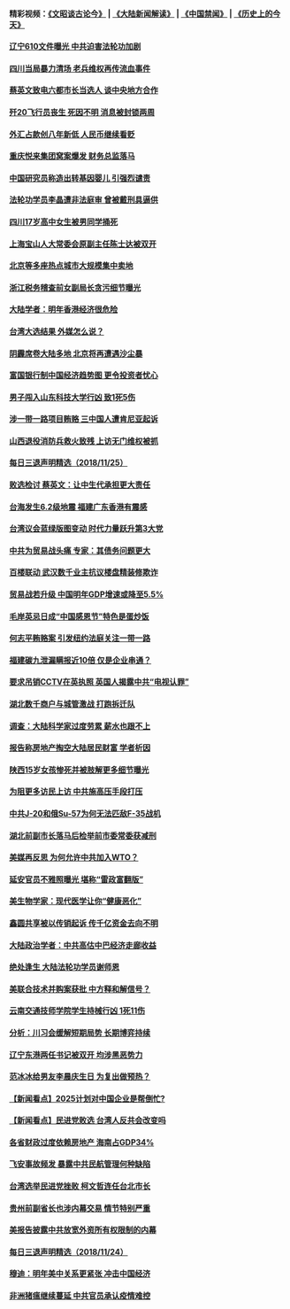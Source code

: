 #### 精彩视频：[《文昭谈古论今》](https://github.com/gfw-breaker/wenzhao/blob/master/README.md?t=11261532) | [《大陆新闻解读》](https://github.com/gfw-breaker/ntdtv-comedy/blob/master/README.md?t=11261532) | [《中国禁闻》](https://github.com/gfw-breaker/ntdtv-news/blob/master/README.md?t=11261532) | [《历史上的今天》](https://github.com/gfw-breaker/today-in-history/blob/master/README.md?t=11261532) 

#### [辽宁610文件曝光 中共迫害法轮功加剧](../pages/nsc413/n10874975.md?t=11261532) 

#### [四川当局暴力清场 老兵维权再传流血事件](../pages/nsc413/n10875089.md?t=11261532) 

#### [蔡英文致电六都市长当选人 谈中央地方合作](../pages/nsc413/n10875049.md?t=11261532) 

#### [歼20飞行员丧生 死因不明 消息被封锁两周](../pages/nsc413/n10875144.md?t=11261532) 

#### [外汇占款创八年新低 人民币继续看贬](../pages/nsc413/n10874630.md?t=11261532) 

#### [重庆悦来集团窝案爆发 财务总监落马](../pages/nsc413/n10874771.md?t=11261532) 


#### [中国研究员称造出转基因婴儿 引强烈谴责](../pages/nsc413/n10874934.md?t=11261532) 

#### [法轮功学员李晶遭非法庭审 曾被戴刑具逼供](../pages/nsc413/n10873308.md?t=11261532) 

#### [四川17岁高中女生被男同学捅死](../pages/nsc413/n10874788.md?t=11261532) 

#### [上海宝山人大常委会原副主任陈士达被双开](../pages/nsc413/n10874535.md?t=11261532) 

#### [北京等多座热点城市大规模集中卖地](../pages/nsc413/n10873853.md?t=11261532) 

#### [浙江税务稽查前女副局长贪污细节曝光](../pages/nsc413/n10874361.md?t=11261532) 

#### [大陆学者：明年香港经济很危险](../pages/nsc413/n10874462.md?t=11261532) 

#### [台湾大选结果 外媒怎么说？](../pages/nsc413/n10874454.md?t=11261532) 

#### [阴霾席卷大陆多地 北京将再遭遇沙尘暴](../pages/nsc413/n10874193.md?t=11261532) 

#### [富国银行制中国经济趋势图 更令投资者忧心](../pages/nsc413/n10874182.md?t=11261532) 

#### [男子闯入山东科技大学行凶 致1死5伤](../pages/nsc413/n10874214.md?t=11261532) 

#### [涉一带一路项目贿赂 三中国人遭肯尼亚起诉](../pages/nsc413/n10874123.md?t=11261532) 

#### [山西退役消防兵救火致残 上访无门维权被抓](../pages/nsc413/n10873809.md?t=11261532) 

#### [每日三退声明精选（2018/11/25）](../pages/nsc413/n10874227.md?t=11261532) 

#### [败选检讨 蔡英文：让中生代承担更大责任](../pages/nsc413/n10873964.md?t=11261532) 

#### [台海发生6.2级地震 福建广东香港有震感](../pages/nsc413/n10873914.md?t=11261532) 

#### [台湾议会蓝绿版图变动 时代力量跃升第3大党](../pages/nsc413/n10873828.md?t=11261532) 

#### [中共为贸易战头痛 专家：其债务问题更大](../pages/nsc413/n10873720.md?t=11261532) 

#### [百楼联动 武汉数千业主抗议楼盘精装修欺诈](../pages/nsc413/n10873698.md?t=11261532) 

#### [贸易战若升级 中国明年GDP增速或降至5.5%](../pages/nsc413/n10873758.md?t=11261532) 

#### [毛岸英忌日成“中国感恩节”特色是蛋炒饭](../pages/nsc413/n10873694.md?t=11261532) 

#### [何志平贿赂案 引发纽约法庭关注一带一路](../pages/nsc413/n10873540.md?t=11261532) 

#### [福建碳九泄漏瞒报近10倍 仅是企业串通？](../pages/nsc413/n10873546.md?t=11261532) 

#### [要求吊销CCTV在英执照 英国人揭露中共“电视认罪”](../pages/nsc413/n10873615.md?t=11261532) 

#### [湖北数千商户与城管激战 打跑拆迁队](../pages/nsc413/n10873554.md?t=11261532) 

#### [调查：大陆科学家过度劳累 薪水也跟不上](../pages/nsc413/n10873586.md?t=11261532) 

#### [报告称房地产掏空大陆居民财富 学者析因](../pages/nsc413/n10873577.md?t=11261532) 


#### [陕西15岁女孩惨死并被肢解更多细节曝光](../pages/nsc413/n10873301.md?t=11261532) 

#### [为阻更多访民上访 中共施高压手段打压](../pages/nsc413/n10873009.md?t=11261532) 

#### [中共J-20和俄Su-57为何无法匹敌F-35战机](../pages/nsc413/n10871871.md?t=11261532) 

#### [湖北前副市长落马后检举前市委常委获减刑](../pages/nsc413/n10873174.md?t=11261532) 

#### [美媒再反思 为何允许中共加入WTO？](../pages/nsc413/n10872958.md?t=11261532) 

#### [延安官员不雅照曝光 堪称“雷政富翻版”](../pages/nsc413/n10873008.md?t=11261532) 

#### [美生物学家：现代医学让你“健康恶化”](../pages/nsc413/n10872870.md?t=11261532) 

#### [鑫圆共享被以传销起诉 传千亿资金去向不明](../pages/nsc413/n10872665.md?t=11261532) 

#### [大陆政治学者：中共高估中巴经济走廊收益](../pages/nsc413/n10872678.md?t=11261532) 

#### [绝处逢生 大陆法轮功学员谢师恩](../pages/nsc413/n10871086.md?t=11261532) 

#### [美联合技术并购案获批 中方释和解信号？](../pages/nsc413/n10872855.md?t=11261532) 

#### [云南交通技师学院学生持械行凶 1死11伤](../pages/nsc413/n10872827.md?t=11261532) 

#### [分析：川习会缓解短期局势 长期博弈持续](../pages/nsc413/n10872672.md?t=11261532) 

#### [辽宁东港两任书记被双开 均涉黑恶势力](../pages/nsc413/n10872819.md?t=11261532) 

#### [范冰冰给男友李晨庆生日 为复出做预热？](../pages/nsc413/n10872662.md?t=11261532) 

#### [【新闻看点】2025计划对中国企业是帮倒忙?](../pages/nsc413/n10872729.md?t=11261532) 

#### [【新闻看点】民进党败选 台湾人反共会改变吗](../pages/nsc413/n10872735.md?t=11261532) 

#### [各省财政过度依赖房地产 海南占GDP34%](../pages/nsc413/n10872641.md?t=11261532) 

#### [飞安事故频发 暴露中共民航管理何种缺陷](../pages/nsc413/n10872676.md?t=11261532) 

#### [台湾选举民进党挫败 柯文哲连任台北市长](../pages/nsc413/n10872289.md?t=11261532) 

#### [贵州前副省长也涉内幕交易 情节特别严重](../pages/nsc413/n10872532.md?t=11261532) 

#### [美报告披露中共放宽外资所有权限制的内幕](../pages/nsc413/n10872255.md?t=11261532) 

#### [每日三退声明精选（2018/11/24）](../pages/nsc413/n10872568.md?t=11261532) 

#### [穆迪：明年美中关系更紧张 冲击中国经济](../pages/nsc413/n10872456.md?t=11261532) 

#### [非洲猪瘟继续蔓延 中共官员承认疫情难控](../pages/nsc413/n10872241.md?t=11261532) 


